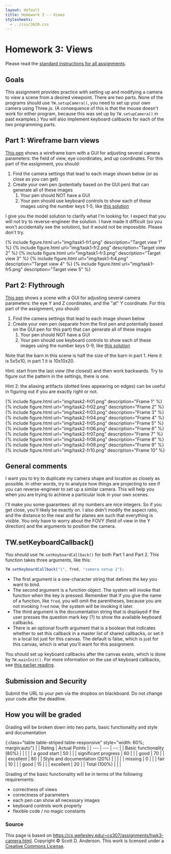 ```yaml
---
layout: default
title: Homework 3 -- Views
stylesheets:
  - ../css/3620.css
---
```

# Homework 3: Views

Please read the [standard instructions for all assignments](common.html).

## Goals

This assignment provides practice with setting up and modifying a camera to view a scene from a desired viewpoint. There are two parts. None of the programs should use `TW.setupCamera()`, you need to set up your own camera using Three.js. (A consequence of this is that the mouse doesn't work for either program, because this was set up by `TW.setupCamera()` in past examples.) You will also implement keyboard callbacks for each of the two programming parts.


## Part 1: Wireframe barn views

[This pen](https://codepen.io/asterix77/pen/ZEGopYw) shows a wireframe barn with a GUI for adjusting several camera parameters: the field of view, eye coordinates, and up coordinates. For this part of the assignment, you should:

1. Find the camera settings that lead to each image shown below (or as close as you can get)
1. Create your own pen (potentially based on the GUI pen) that can generate all of these images
   1. Your pen should NOT have a GUI
   1. Your pen should use keyboard controls to show each of these images using the number keys 1-5, like [this solution](hw3a-solution.html)

I give you the model solution to clarify what I'm looking for. I expect that you will not try to reverse-engineer the solution. I have made it difficult (so you won't accidentally see the solution), but it would not be impossible. Please don't try.

{% include figure.html url="img/task1-fr1.png" description="Target view 1" %}
{% include figure.html url="img/task1-fr2.png" description="Target view 2" %}
{% include figure.html url="img/task1-fr3.png" description="Target view 3" %}
{% include figure.html url="img/task1-fr4.png" description="Target view 4" %}
{% include figure.html url="img/task1-fr5.png" description="Target view 5" %}



## Part 2: Flythrough

[This pen](https://codepen.io/asterix77/pen/JjdvRZR) shows a scene with a GUI for adjusting several camera parameters: the eye Y and Z coordinates, and the "at" Y coordinate. For this part of the assignment, you should:

1. Find the camera settings that lead to each image shown below
1. Create your own pen (separate from the first pen and potentially based on the GUI pen for this part) that can generate all of these images
   1. Your pen should NOT have a GUI
   1. Your pen should use keyboard controls to show each of these images using the number keys 0-9, like [this solution](hw3b-solution.html)

Note that the barn in this scene is half the size of the barn in part 1. Here it is 5x5x10, in part 1 it is 10x10x20.

Hint: start from the last view (the closest) and then work backwards. Try to figure out the pattern in the settings, there is one.

Hint 2: the aliasing artifacts (dotted lines appearing on edges) can be useful in figuring out if you are exactly right or not.


{% include figure.html url="img/task2-fr01.png" description="Frame 1" %}
{% include figure.html url="img/task2-fr02.png" description="Frame 2" %}
{% include figure.html url="img/task2-fr03.png" description="Frame 3" %}
{% include figure.html url="img/task2-fr04.png" description="Frame 4" %}
{% include figure.html url="img/task2-fr05.png" description="Frame 5" %}
{% include figure.html url="img/task2-fr06.png" description="Frame 6" %}
{% include figure.html url="img/task2-fr07.png" description="Frame 7" %}
{% include figure.html url="img/task2-fr08.png" description="Frame 8" %}
{% include figure.html url="img/task2-fr09.png" description="Frame 9" %}
{% include figure.html url="img/task2-fr10.png" description="Frame 10" %}


## General comments

I want you to try to duplicate my camera shape and location as closely as possible. In other words, try to analyze how things are projecting to see if you can reverse-engineer to set up a similar camera. This will help you when you are trying to achieve a particular look in your own scenes.

I'll make you some guarantees: all my numbers are nice integers. So if you get close, you'll likely be exactly on. I also didn't modify the aspect ratio, and the distance to the near and far planes are such that everything is visible. You only have to worry about the FOVY (field of view in the Y direction) and the arguments to position the camera.



## TW.setKeyboardCallback()

You should use `TW.setKeyboardCallback()` for both Part 1 and Part 2. This function takes three arguments, like this:

```javascript
TW.setKeyboardCallback("1", fred, "camera setup 1");
```

  * The first argument is a one-character string that defines the key you want to bind.
  * The second argument is a function object. The system will invoke that function when the key is pressed. Remember that if you give the name of a function, like `fred`, you will omit the parentheses, because you are not invoking `fred` now, the system will be invoking it later.
  * The third argument is the documentation string that is displayed if the user presses the question mark key (?) to show the available keyboard callbacks.
  * There is an optional fourth argument that is a boolean that indicates whether to set this callback in a master list of shared callbacks, or set it in a local list just for this canvas. The default is false, which is just for this canvas, which is what you'll want for this assignment.

You should set up keyboard callbacks after the canvas exists, which is done by `TW.mainInit()`. For more information on the use of keyboard callbacks, see [this earlier reading](../readings/03a-controls.html).


## Submission and Security

Submit the URL to your pen via the dropbox on blackboard. Do not change your code after the deadline.

## How you will be graded

Grading will be broken down into two parts, basic functionality and style and documentation

{:class="table table-striped table-responsive" style="width: 60%; margin:auto"}
| | Rating | Actual Points |
| --- | --- | --: | 
| Basic functionality (80%) | | |
| | a good start | 50 | 
| | significant progress | 60 |
| | good | 70 |
| | excellent | 80 |
| Style and documentation (20%) | | |
| | missing | 0 |
| | fair | 10 |
| | good | 15 |
| | excellent | 20 |
| Total (100%) | | |


Grading of the basic functionality will be in terms of the following requirements:
 * correctness of views
 * correctness of parameters
 * each pen can show all necessary images
 * keyboard controls work properly
 * flexible code / no magic constants


### Source

This page is based on <https://cs.wellesley.edu/~cs307/assignments/hwk3-camera.html>. Copyright &copy; Scott D. Anderson. This work is licensed under a [Creative Commons License](http://creativecommons.org/licenses/by-nc-sa/1.0/). 
